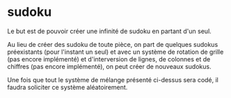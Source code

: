 # sudoku
Le but est de pouvoir créer une infinité de sudoku en partant d'un seul.

Au lieu de créer des sudoku de toute pièce, on part de quelques sudokus préexistants (pour l'instant un seul) et avec un système de rotation de grille (pas encore implémenté) et d'interversion de lignes, de colonnes et de chiffres (pas encore implémenté), 
on peut créer de nouveaux sudokus.

Une fois que tout le système de mélange présenté ci-dessus sera codé, il faudra soliciter ce système aléatoirement.
